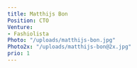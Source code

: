 ```yaml
---
title: Matthijs Bon
Position: CTO
Venture:
- Fashiolista
Photo: "/uploads/matthijs-bon.jpg"
Photo2x: "/uploads/matthijs-bon@2x.jpg"
prio: 1
---
```


